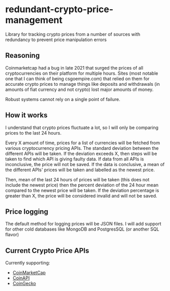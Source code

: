 # redundant-crypto-price-management
Library for tracking crypto prices from a number of sources with redundancy to prevent price manipulation errors 

## Reasoning
Coinmarketcap had a bug in late 2021 that surged the prices of all cryptocurrencies on their platform for multiple hours. Sites (most notable one that I can think of being csgoempire.com) that relied on them for accurate crypto prices to manage things like deposits and withdrawals (in amounts of fiat currency and not crypto) lost major amounts of money. 

Robust systems cannot rely on a single point of failure.

## How it works
I understand that crypto prices fluctuate a lot, so I will only be comparing prices to the last 24 hours.

Every X amount of time, prices for a list of currencies will be fetched from various cryptocurrency pricing APIs. The standard deviation between the different APIs will be taken. If the deviation exceeds X, then steps will be taken to find which API is giving faulty data. If data from all APIs is inconclusive, the price will not be saved. If the data is conclusive, a mean of the different APIs' prices will be taken and labelled as the newest price.

Then, mean of the last 24 hours of prices will be taken (this does not include the newest price) then the percent deviation of the 24 hour mean compared to the newest price will be taken. If the deviation percentage is greater than X, the price will be considered invalid and will not be saved.

## Price logging
The default method for logging prices will be JSON files. I will add support for other cold databases like MongoDB and PostgresSQL (or another SQL flavor)

## Current Crypto Price APIs
Currently supporting:
 - [CoinMarketCap](https://coinmarketcap.com/)
 - [CoinAPI](https://coinapi.io)
 - [CoinGecko](coingecko.com)
